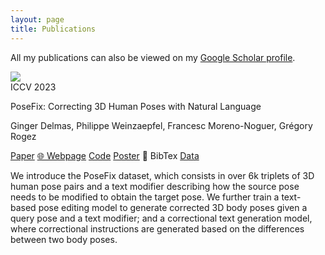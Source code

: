 ```yaml
---
layout: page
title: Publications
---
```

All my publications can also be viewed on my [Google Scholar profile](https://scholar.google.com/citations?user=4987Pm4AAAAJ).


<!-- POSEFIX -->
<div id="posefix_iccv23" class="paper">
    <div class="paper-thumbnails">
        <img src="images/PoseFix_thumbnails.png">
    </div>
    <div class="paper-info">
        <span class="paper-status-chip">ICCV 2023</span>
        <p class="paper-title">PoseFix: Correcting 3D Human Poses with Natural Language</p>
        <p class="paper-authors">Ginger Delmas, Philippe Weinzaepfel, Francesc Moreno-Noguer, Grégory Rogez</p>
        <!-- <p class="paper-status">International Conference on Computer Vision (ICCV 2023)</p> -->
        <div class="paper-data">
            <!-- <a class="paper-data-item" onclick='know_more(this)'>&#128064; What ?</a> -->
            <a class="paper-data-item" href="https://arxiv.org/pdf/2309.08480.pdf" target="_blank" rel="noopener noreferrer"></i><i class="far fa-file-pdf"></i> Paper</a>
            <a class="paper-data-item" href="https://europe.naverlabs.com/research/computer-vision/posefix/" target="_blank" rel="noopener noreferrer">&#127760; Webpage</a>
            <a class="paper-data-item" href="https://github.com/naver/posescript" target="_blank" rel="noopener noreferrer"><i class="fa fa-code"></i> Code</a>
            <a class="paper-data-item" href="https://europe.naverlabs.com/wp-content/uploads/2023/09/ICCV23_poster_10123_compressed.pdf" target="_blank" rel="noopener noreferrer"><i class="fas fa-panorama"></i> Poster</a>
            <a class="paper-data-item" onclick='copy_bibtext(this)'>&#128278; BibTex</a>
            <a class="paper-data-item" href="https://download.europe.naverlabs.com/ComputerVision/PoseFix/posefix_dataset_release.zip" target="_blank" rel="noopener noreferrer"><i class="fa fa-database"></i> Data</a>
        </div>
        <p id="posefix_iccv23_descr" class="paper-small-descr">We introduce the PoseFix dataset, which consists in over 6k triplets of 3D human pose pairs and a text modifier describing how the source pose needs to be modified to obtain the target pose. We further train a text-based pose editing model to generate corrected 3D body poses given a query pose and a text modifier; and a correctional text generation model, where correctional instructions are generated based on the differences between two body poses.</p>
        <div id="posefix_iccv23_bibtex" style="display: none;">
            @inproceedings{delmas2023posefix,
                title={{PoseFix: Correcting 3D Human Poses with Natural Language}},
                author={{Delmas, Ginger and Weinzaepfel, Philippe and Moreno-Noguer, Francesc and Rogez, Gr\'egory}},
                booktitle={{ICCV}},
                year={2023}
            }
        </div>
    </div>
</div>